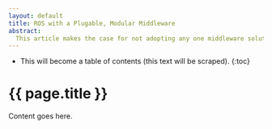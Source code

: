 ```yaml
---
layout: default
title: ROS with a Plugable, Modular Middleware
abstract:
  This article makes the case for not adopting any one middleware solution, but instead define a meta middleware layer which allows different middlewares to be used with ROS.
---
```


* This will become a table of contents (this text will be scraped).
{:toc}

# {{ page.title }}

Content goes here.
